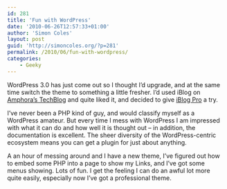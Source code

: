 ```yaml
---
id: 281
title: 'Fun with WordPress'
date: '2010-06-26T12:57:33+01:00'
author: 'Simon Coles'
layout: post
guid: 'http://simoncoles.org/?p=281'
permalink: /2010/06/fun-with-wordpress/
categories:
    - Geeky
---
```


WordPress 3.0 has just come out so I thought I’d upgrade, and at the same time switch the theme to something a little fresher. I’d used iBlog on [Amphora’s TechBlog](http://techblog.amphora-research.com/) and quite liked it, and decided to give [iBlog Pro](http://www.pagelines.com/themes/iblogpro/) a try.

I’ve never been a PHP kind of guy, and would classify myself as a WordPress amateur. But every time I mess with WordPress I am impressed with what it can do and how well it is thought out – in addition, the documentation is excellent. The sheer diversity of the WordPress-centric ecosystem means you can get a plugin for just about anything.

A an hour of messing around and I have a new theme, I’ve figured out how to embed some PHP into a page to show my Links, and I’ve got some menus showing. Lots of fun. I get the feeling I can do an awful lot more quite easily, especially now I’ve got a professional theme.